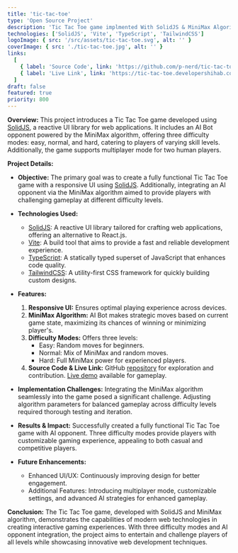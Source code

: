 ```yaml
---
title: 'tic-tac-toe'
type: 'Open Source Project'
description: 'Tic Tac Toe game implmented With SolidJS & MiniMax Algorithm'
technologies: ['SolidJS', 'Vite', 'TypeScript', 'TailwindCSS']
logoImage: { src: '/src/assets/tic-tac-toe.svg', alt: '' }
coverImage: { src: './tic-tac-toe.jpg', alt: '' }
links:
  [
    { label: 'Source Code', link: 'https://github.com/p-nerd/tic-tac-toe' },
    { label: 'Live Link', link: 'https://tic-tac-toe.developershihab.com' }
  ]
draft: false
featured: true
priority: 800
---
```


**Overview:**
This project introduces a Tic Tac Toe game developed using [SolidJS](https://www.solidjs.com), a reactive UI library for web applications. It includes an AI Bot opponent powered by the MiniMax algorithm, offering three difficulty modes: easy, normal, and hard, catering to players of varying skill levels. Additionally, the game supports multiplayer mode for two human players.

**Project Details:**

- **Objective:**
  The primary goal was to create a fully functional Tic Tac Toe game with a responsive UI using [SolidJS](https://www.solidjs.com). Additionally, integrating an AI opponent via the MiniMax algorithm aimed to provide players with challenging gameplay at different difficulty levels.

- **Technologies Used:**

  - [SolidJS](https://www.solidjs.com): A reactive UI library tailored for crafting web applications, offering an alternative to React.js.
  - [Vite](https://vitejs.dev): A build tool that aims to provide a fast and reliable development experience.
  - [TypeScript](https://www.typescriptlang.org): A statically typed superset of JavaScript that enhances code quality.
  - [TailwindCSS](https://tailwindcss.com): A utility-first CSS framework for quickly building custom designs.

- **Features:**

  1. **Responsive UI:** Ensures optimal playing experience across devices.
  2. **MiniMax Algorithm:** AI Bot makes strategic moves based on current game state, maximizing its chances of winning or minimizing player's.
  3. **Difficulty Modes:** Offers three levels:
     - Easy: Random moves for beginners.
     - Normal: Mix of MiniMax and random moves.
     - Hard: Full MiniMax power for experienced players.
  4. **Source Code & Live Link:** GitHub [repository](https://github.com/p-nerd/tic-tac-toe) for exploration and contribution. [Live demo](https://tic-tac-toe.developershihab.com) available for gameplay.

- **Implementation Challenges:**
  Integrating the MiniMax algorithm seamlessly into the game posed a significant challenge. Adjusting algorithm parameters for balanced gameplay across difficulty levels required thorough testing and iteration.

- **Results & Impact:**
  Successfully created a fully functional Tic Tac Toe game with AI opponent. Three difficulty modes provide players with customizable gaming experience, appealing to both casual and competitive players.

- **Future Enhancements:**
  - Enhanced UI/UX: Continuously improving design for better engagement.
  - Additional Features: Introducing multiplayer mode, customizable settings, and advanced AI strategies for enhanced gameplay.

**Conclusion:**
The Tic Tac Toe game, developed with SolidJS and MiniMax algorithm, demonstrates the capabilities of modern web technologies in creating interactive gaming experiences. With three difficulty modes and AI opponent integration, the project aims to entertain and challenge players of all levels while showcasing innovative web development techniques.
